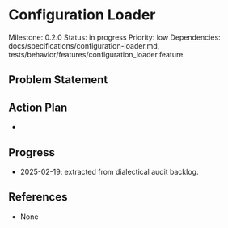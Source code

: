 # Configuration Loader
Milestone: 0.2.0
Status: in progress
Priority: low
Dependencies: docs/specifications/configuration-loader.md, tests/behavior/features/configuration_loader.feature

## Problem Statement
<description>


## Action Plan
- <tasks>

## Progress
- 2025-02-19: extracted from dialectical audit backlog.

## References
- None
